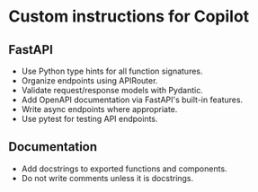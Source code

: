 # Custom instructions for Copilot

## FastAPI
- Use Python type hints for all function signatures.
- Organize endpoints using APIRouter.
- Validate request/response models with Pydantic.
- Add OpenAPI documentation via FastAPI's built-in features.
- Write async endpoints where appropriate.
- Use pytest for testing API endpoints.

## Documentation
- Add docstrings to exported functions and components.
- Do not write comments unless it is docstrings.